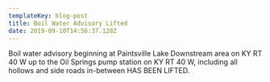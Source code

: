 ```yaml
---
templateKey: blog-post
title: Boil Water Advisory Lifted
date: 2019-09-10T14:56:37.128Z
---
```

Boil water advisory beginning at Paintsville Lake Downstream area on KY RT 40 W up to the Oil Springs pump station on KY RT 40 W, including all hollows and side roads in-between HAS BEEN LIFTED.
